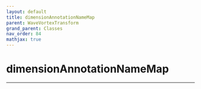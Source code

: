 ```yaml
---
layout: default
title: dimensionAnnotationNameMap
parent: WaveVortexTransform
grand_parent: Classes
nav_order: 84
mathjax: true
---
```


#  dimensionAnnotationNameMap




---

